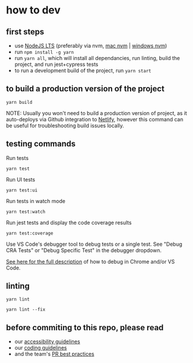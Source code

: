 # how to dev

## first steps

- use [NodeJS LTS](https://nodejs.org/) (preferably via nvm, [mac nvm](https://tecadmin.net/install-nvm-macos-with-homebrew/) | [windows nvm](https://github.com/coreybutler/nvm-windows#node-version-manager-nvm-for-windows))
- run `npm install -g yarn`
- run `yarn all`, which will install all dependancies, run linting, build the project, and run jest+cypress tests
- to run a development build of the project, run `yarn start`

## to build a production version of the project

```
yarn build
```

NOTE: Usually you won't need to build a production version of project, as it auto-deploys via Github integration to [Netlify](https://www.netlify.com/), however this command can be useful for troubleshooting build issues locally.

## testing commands

Run tests

```
yarn test
```

Run UI tests

```
yarn test:ui
```

Run tests in watch mode

```
yarn test:watch
```

Run jest tests and display the code coverage results

```
yarn test:coverage
```

Use VS Code's debugger tool to debug tests or a single test. See "Debug CRA Tests" or "Debug Specific Test" in the debugger dropdown.

[See here for the full description](https://jestjs.io/docs/en/troubleshooting) of how to debug in Chrome and/or VS Code.

## linting

```
yarn lint
```

```
yarn lint --fix
```

## before commiting to this repo, please read

- our [accessibility guidelines](https://github.com/avaya-dux/neo-react-library/blob/main/readmes/accessibility-guidelines.md)
- our [coding guidelines](https://github.com/avaya-dux/neo-react-library/blob/main/readmes/coding-guidelines.md)
- and the team's [PR best practices](https://github.com/avaya-dux/neo-react-library/blob/main/readmes/pr-best-practices.md)
